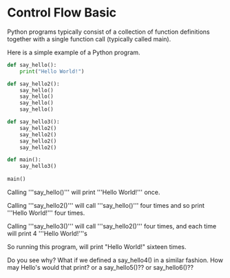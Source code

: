 # Control Flow Basic

Python programs typically consist of a collection of function definitions
together with a single function call (typically called main).

Here is a simple example of a Python program.
``` python
def say_hello():
    print("Hello World!")

def say_hello2():
    say_hello()
    say_hello()
    say_hello()
    say_hello()

def say_hello3():
    say_hello2()
    say_hello2()
    say_hello2()
    say_hello2()

def main():
    say_hello3()
    
main()
```
Calling '''say_hello()''' will print '''Hello World!'''  once.

Calling '''say_hello2()''' will call '''say_hello()''' four times and so print '''Hello World!'''  four times.

Calling '''say_hello3()''' will call '''say_hello2()''' four times, and each time will print 4 '''Hello World!'''s

So running this program, will print "Hello World!" sixteen times.

Do you see why? What if we defined a say_hello4() in a similar
fashion. How may Hello's would that print? or a say_hello5()?? or say_hello6()??

